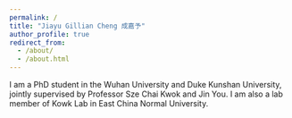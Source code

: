 ```yaml
---
permalink: /
title: "Jiayu Gillian Cheng 成嘉予"
author_profile: true
redirect_from: 
  - /about/
  - /about.html
---
```


I am a PhD student in the Wuhan University and Duke Kunshan University, jointly supervised by Professor Sze Chai Kwok and Jin You. I am also a lab member of Kowk Lab in East China Normal University.